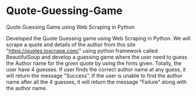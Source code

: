 # Quote-Guessing-Game
Quote Guessing Game using Web Scraping in Python

  Developed the Quote Guessing game using Web Scraping in Python. We will scrape a quote and details of the author from this site "https://quotes.toscrape.com/" using python framework called BeautifulSoup and develop a guessing game where the user need to guess the Author name for the given quote by using the hints given. Totally, the user have 4 guesses. If user finds the correct author name at any guess, it will return the message "Success". If the user is unable to find the author name after all the 4 guesses, it will return the message "Failure" along with the author name.
